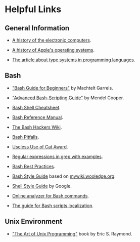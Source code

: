 # Helpful Links

## General Information

* [A history of the electronic computers](https://technicshistory.com/2017/08/29/the-electronic-computers-part-1-prologue).

* [A history of Apple's operating systems](http://web.archive.org/web/20180702193510/http://kernelthread.com/publications/appleoshistory/).

* [The article about type systems in programming languages](https://www.destroyallsoftware.com/compendium/types?share_key=baf6b67369843fa2).

## Bash

* ["Bash Guide for Beginners"](https://tldp.org/LDP/Bash-Beginners-Guide/html/) by Machtelt Garrels.

* ["Advanced Bash-Scripting Guide"](http://tldp.org/LDP/abs/html) by Mendel Cooper.

* [Bash Shell Cheatsheet](https://github.com/NisreenFarhoud/Bash-Cheatsheet).

* [Bash Reference Manual](https://www.gnu.org/software/bash/manual/html_node/index.html#SEC_Contents).

* [The Bash Hackers Wiki](https://wiki.bash-hackers.org).

* [Bash Pitfalls](http://mywiki.wooledge.org/BashPitfalls).

* [Useless Use of Cat Award](http://www.smallo.ruhr.de/award.html).

* [Regular expressions in grep with examples](https://www.cyberciti.biz/faq/grep-regular-expressions/).

* [Bash Best Practices](http://mywiki.wooledge.org/BashGuide/Practices).

* [Bash Style Guide](https://github.com/bahamas10/bash-style-guide) based on [mywiki.wooledge.org](http://mywiki.wooledge.org).

* [Shell Style Guide](https://google.github.io/styleguide/shellguide.html) by Google.

* [Online analyzer for Bash commands](https://explainshell.com/#).

* [The guide for Bash scripts localization](https://mywiki.wooledge.org/BashFAQ/098).

## Unix Environment

* ["The Art of Unix Programming"](http://www.catb.org/~esr/writings/taoup) book by Eric S. Raymond.
